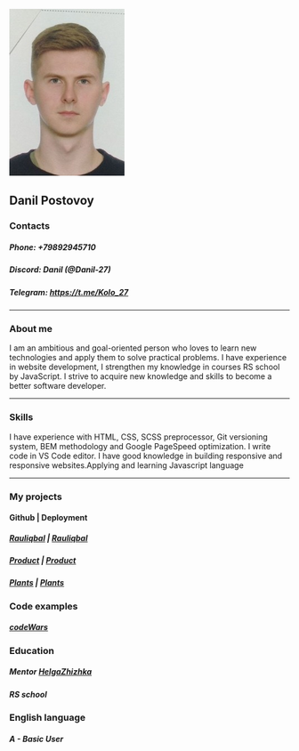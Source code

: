 ![I am](/I_am.jpg)
## Danil Postovoy

### Contacts
##### Phone: +79892945710
##### Discord: Danil (@Danil-27)
##### Telegram: https://t.me/Kolo_27
---
### About me
I am an ambitious and goal-oriented person who loves to learn new technologies and apply them to solve practical problems. I have experience in website development, I strengthen my knowledge in courses RS school by JavaScript. I strive to acquire new knowledge and skills to become a better software developer.

---
### Skills
I have experience with HTML, CSS, SCSS preprocessor, Git versioning system, BEM methodology and Google PageSpeed optimization. I write code in VS Code editor. I have good knowledge in building responsive and responsive websites.Applying and learning Javascript language

---
### My projects
#### Github | Deployment
##### [Rauliqbal](https://github.com/Danil-27/Project-Rauliqbal) | [Rauliqbal](https://project-rauliqbal.netlify.app)
##### [Product](https://github.com/Danil-27/Product) | [Product](https://project-2-product.netlify.app)
##### [Plants](https://github.com/Danil-27/Plants) | [Plants](https://clinquant-meringue-3eee66.netlify.app/)


### Code examples
##### [codeWars](https://www.codewars.com/dashboard/discourse/all)

### Education
##### Mentor [HelgaZhizhka](https://github.com/HelgaZhizhka)
##### RS school

### English language
##### A - Basic User
